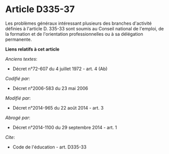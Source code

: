 # Article D335-37

Les problèmes généraux intéressant plusieurs des branches d'activité définies à l'article D. 335-33 sont soumis au Conseil
national de l'emploi, de la formation et de l'orientation professionnelles ou à sa délégation permanente.

**Liens relatifs à cet article**

_Anciens textes_:

  - Décret n°72-607 du 4 juillet 1972 - art. 4 (Ab)

_Codifié par_:

  - Décret n°2006-583 du 23 mai 2006

_Modifié par_:

  - Décret n°2014-965 du 22 août 2014 - art. 3

_Abrogé par_:

  - Décret n°2014-1100 du 29 septembre 2014 - art. 1

_Cite_:

  - Code de l'éducation - art. D335-33
